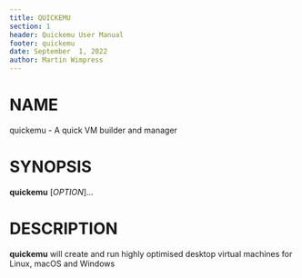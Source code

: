 ```yaml
---
title: QUICKEMU
section: 1
header: Quickemu User Manual
footer: quickemu
date: September  1, 2022
author: Martin Wimpress
---
```


# NAME

quickemu - A quick VM builder and manager

# SYNOPSIS

**quickemu** [*OPTION*]...

# DESCRIPTION

**quickemu** will create and run highly optimised desktop virtual machines for Linux,
macOS and Windows
